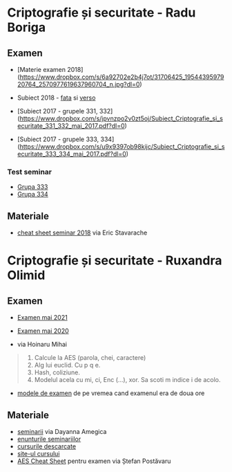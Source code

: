 # Criptografie și securitate - Radu Boriga

## Examen

- [Materie examen 2018] (https://www.dropbox.com/s/6a92702e2b4j7ot/31706425_1954439597920764_2570977619637960704_n.jpg?dl=0)

- Subiect 2018 - [fata](https://www.dropbox.com/s/he0deimt4oauv9y/cripto2018_1.jpg?dl=0) si
[verso](https://www.dropbox.com/s/h1jpzyoda9wbom5/cripto2018_2.jpg?dl=0)

- [Subiect 2017 - grupele 331, 332] (https://www.dropbox.com/s/jpvnzpo2v0zt5oj/Subiect_Criptografie_si_securitate_331_332_mai_2017.pdf?dl=0)
- [Subiect 2017 - grupele 333, 334] (https://www.dropbox.com/s/u9x9397ob98kijc/Subiect_Criptografie_si_securitate_333_334_mai_2017.pdf?dl=0)

### Test seminar

- [Grupa 333](https://www.dropbox.com/s/prhf4htb0u16gg4/test26apr333.pdf?dl=0)
- [Grupa 334](https://www.dropbox.com/s/8iou2k7m6u8ofgb/test24apr334.pdf?dl=0)


## Materiale

- [cheat sheet seminar 2018](https://www.dropbox.com/s/kkcogml0pn1njc0/seminar.pdf?dl=0) via Eric Stavarache


# Criptografie și securitate - Ruxandra Olimid

## Examen

- [Examen mai 2021](https://drive.google.com/file/d/1vnTQRbgt_tr5yHMCncyZLbhWKXLS3sGs/view?usp=sharing)
- [Examen mai 2020](https://drive.google.com/file/d/1JHc4qD2V5U6TKxRaet2bDn90oGA2oHkC/view?usp=sharing)

- via Hoinaru Mihai

> 1. Calcule la AES (parola, chei, caractere)
> 2. Alg lui euclid. Cu p q e.
> 3. Hash, coliziune.
> 4. Modelul acela cu mi, ci, Enc (...), xor. Sa scoti m indice i de acolo.

- [modele de examen](https://www.dropbox.com/s/kmridta22rlz0j9/Modele%20examen%20Cripto.zip?dl=0) de pe vremea cand examenul era de doua ore


## Materiale

- [seminarii](https://www.dropbox.com/s/42c8hg3aivjzbj3/Seminarii%20Cripto%20Daya.zip?dl=0) via Dayanna Amegica
- [enunturile seminariilor](https://www.dropbox.com/s/p4jmxcyhtrmy8rq/enuturi_seminarii.zip?dl=0)
- [cursurile descarcate](https://www.dropbox.com/s/x2p2zyitgc1zfjc/cursuri_crypto.zip?dl=0)
- [site-ul cursului](http://ruxandraolimid.weebly.com/cryptography.html)
- [AES Cheat Sheet](https://www.dropbox.com/s/u4zba6qztzmmhzb/aes.docx?dl=0) pentru examen via Ștefan Postăvaru
